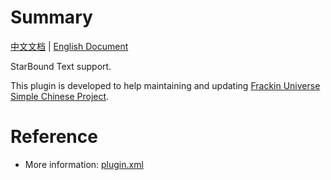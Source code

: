 # Summary

[中文文档](README.md) | [English Document](README_en.md)

StarBound Text support.

This plugin is developed to help maintaining and updating [Frackin Universe Simple Chinese Project](https://github.com/ProjectSky/FrackinUniverse-sChinese-Project).

# Reference

* More information: [plugin.xml](src/main/resources/META-INF/plugin.xml)
